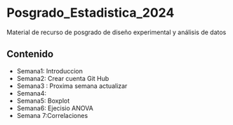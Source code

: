 # Posgrado_Estadistica_2024
Material de recurso de posgrado de diseño experimental y análisis de datos

## Contenido
+ Semana1: Introduccion
+ Semana2: Crear cuenta Git Hub 
+ Semana3 : Proxima semana actualizar
+ Semana4: 
+ Semana5: Boxplot
+ Semana6: Ejecisio ANOVA
+ Semana 7:Correlaciones
